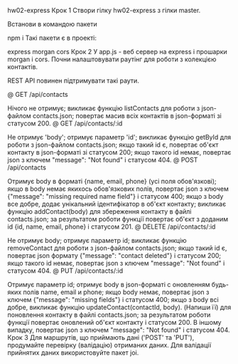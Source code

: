 hw02-express
Крок 1
Створи гілку hw02-express з гілки master.

Встанови в командою пакети

npm i
Такі пакети є в проекті:

express
morgan
cors
Крок 2
У app.js - веб сервер на express і прошарки morgan і cors. Почни налаштовувати раутінг для роботи з колекцією контактів.

REST API повинен підтримувати такі раути.

@ GET /api/contacts

Нічого не отримує;
викликає функцію listContacts для роботи з json-файлом contacts.json;
повертає масив всіх контактів в json-форматі зі статусом 200.
@ GET /api/contacts/:id

Не отримує 'body';
отримує параметр 'id';
викликає функцію getById для роботи з json-файлом contacts.json;
якщо такий id є, повертає об'єкт контакту в json-форматі зі статусом 200;
якщо такого id немає, повертає json з ключем "message": "Not found" і статусом 404.
@ POST /api/contacts

Отримує body в форматі {name, email, phone} (усі поля обов'язкові);
якщо в body немає якихось обов'язкових полів, повертає json з ключем {"message": "missing required name field"} і статусом 400;
якщо з body все добре, додає унікальний ідентифікатор в об'єкт контакту;
викликає функцію addContact(body) для збереження контакту в файлі contacts.json;
за результатом роботи функції повертає об'єкт з доданим id {id, name, email, phone} і статусом 201.
@ DELETE /api/contacts/:id

Не отримує body;
отримує параметр id;
викликає функцію removeContact для роботи з json-файлом contacts.json;
якщо такий id є, повертає json формату {"message": "contact deleted"} і статусом 200;
якщо такого id немає, повертає json з ключем "message": "Not found" і статусом 404.
@ PUT /api/contacts/:id

Отримує параметр id;
отримує body в json-форматі c оновленням будь-яких полів name, email и phone;
якщо body немає, повертає json з ключем {"message": "missing fields"} і статусом 400;
якщо з body всі добре, викликає функцію updateContact(contactId, body). (Напиши її) для поновлення контакту в файлі contacts.json;
за результатом роботи функції повертає оновлений об'єкт контакту і статусом 200. В іншому випадку, повертає json з ключем "message": "Not found" і статусом 404.
Крок 3
Для маршрутів, що приймають дані ('POST' та 'PUT'), продумайте перевірку (валідацію) отриманих даних. Для валідації прийнятих даних використовуйте пакет joi.